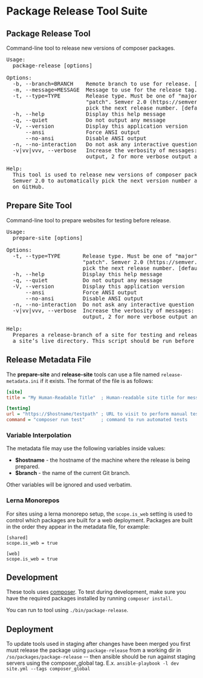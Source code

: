 Package Release Tool Suite
==========================

Package Release Tool
--------------------
Command-line tool to release new versions of composer packages.

<pre>
Usage:
  package-release [options]

Options:
  -b, --branch=BRANCH    Remote branch to use for release. [default: "master"]
  -m, --message=MESSAGE  Message to use for the release tag.
  -t, --type=TYPE        Release type. Must be one of "major", "minor", or
                         "patch". Semver 2.0 (https://semver.org/) is used to
                         pick the next release number. [default: "minor"]
  -h, --help             Display this help message
  -q, --quiet            Do not output any message
  -V, --version          Display this application version
      --ansi             Force ANSI output
      --no-ansi          Disable ANSI output
  -n, --no-interaction   Do not ask any interactive question
  -v|vv|vvv, --verbose   Increase the verbosity of messages: 1 for normal
                         output, 2 for more verbose output and 3 for debug

Help:
  This tool is used to release new versions of composer packages. It uses
  Semver 2.0 to automatically pick the next version number and tag the release
  on GitHub.
</pre>

Prepare Site Tool
-----------------
Command-line tool to prepare websites for testing before release.

<pre>
Usage:
  prepare-site [options]

Options:
  -t, --type=TYPE       Release type. Must be one of "major", "minor", or
                        "patch". Semver 2.0 (https://semver.org/) is used to
                        pick the next release number. [default: "minor"]
  -h, --help            Display this help message
  -q, --quiet           Do not output any message
  -V, --version         Display this application version
      --ansi            Force ANSI output
      --no-ansi         Disable ANSI output
  -n, --no-interaction  Do not ask any interactive question
  -v|vv|vvv, --verbose  Increase the verbosity of messages: 1 for normal
                        output, 2 for more verbose output and 3 for debug

Help:
  Prepares a release-branch of a site for testing and release. Must be used in
  a site’s live directory. This script should be run before release-site.
</pre>

Release Metadata File
---------------------
The **prepare-site** and **release-site** tools can use a file named
`release-metadata.ini` if it exists. The format of the file is as follows:

```ini
[site]
title = "My Human-Readable Title"  ; Human-readable site title for messages

[testing]
url = "https://$hostname/testpath" ; URL to visit to perform manual testing
command = "composer run test"      ; command to run automated tests
```

### Variable Interpolation

The metadata file may use the following variables inside values:

 - **$hostname** - the hostname of the machine where the release is being prepared.
 - **$branch** - the name of the current Git branch.

Other variables will be ignored and used verbatim.

### Lerna Monorepos

For sites using a lerna monorepo setup, the `scope.is_web` setting is used to control
which packages are built for a web deployment. Packages are built in the order they appear
in the metadata file, for example:

```
[shared]
scope.is_web = true

[web]
scope.is_web = true

```

Development
-----------
These tools uses [composer](https://getcomposer.org/). To test during
development, make sure you have the required packages installed by running
`composer install`.

You can run to tool using `./bin/package-release`.

Deployment
----------
To update tools used in staging after changes have been merged you first
must release the package using `package-release` from a working dir in 
`/so/packages/package-release` -- then ansible should be run against
staging servers using the composer_global tag. E.x.
`ansible-playbook -l dev site.yml --tags composer_global`
